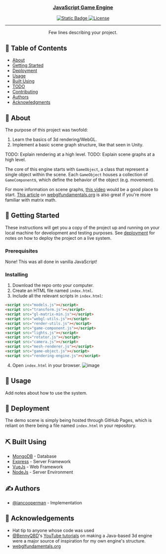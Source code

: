<p align="center">
  <a href="" rel="noopener">
</p>

<h3 align="center">JavaScript Game Engine</h3>

<div align="center">

  ![Static Badge](https://img.shields.io/badge/status-inactive-green)
  [![License](https://img.shields.io/badge/license-MIT-blue.svg)](/LICENSE)

</div>

---

<p align="center"> Few lines describing your project.
    <br> 
</p>

## 📝 Table of Contents
- [About](#about)
- [Getting Started](#getting_started)
- [Deployment](#deployment)
- [Usage](#usage)
- [Built Using](#built_using)
- [TODO](../TODO.md)
- [Contributing](../CONTRIBUTING.md)
- [Authors](#authors)
- [Acknowledgments](#acknowledgement)

## 🧐 About <a name = "about"></a>
The purpose of this project was twofold:
1. Learn the basics of 3d rendering/WebGL.
2. Implement a basic scene graph structure, like that seen in Unity.

TODO: Explain rendering at a high level.
TODO: Explain scene graphs at a high level.

The core of this engine starts with `GameObject`, a class that represent a single object within the scene. Each `GameObject` houses a collection of `GameComponent`s, which define the behavior of the object (e.g. movement).

For more information on scene graphs, [this video](https://www.youtube.com/watch?v=rXoGR5pobG4) would be a good place to start. [This article](https://webglfundamentals.org/webgl/lessons/webgl-scene-graph.html) on [webglfundamentals.org](https://webglfundamentals.org) is also great if you're more familiar with matrix math.

## 🏁 Getting Started <a name = "getting_started"></a>
These instructions will get you a copy of the project up and running on your local machine for development and testing purposes. See [deployment](#deployment) for notes on how to deploy the project on a live system.

### Prerequisites
None! This was all done in vanilla JavaScript!

### Installing
1. Download the repo onto your computer.
2. Create an HTML file named `index.html`.
3. Include all the relevant scripts in `index.html`:
```HTML
<script src="models.js"></script>
<script src="transform.js"></script>
<script src="gl-matrix-min.js"></script>
<script src="webgl-utils.js"></script>
<script src="render-utils.js"></script>
<script src="game-component.js"></script>
<script src="lights.js"></script>
<script src="rotator.js"></script>
<script src="camera.js"></script>
<script src="mesh-renderer.js"></script>
<script src="game-object.js"></script>
<script src="rendering-engine.js"></script>
```
4. Open `index.html` in your browser.
![image](https://github.com/iancooperman/JavaScript-Game-Engine/assets/34320199/f7e035b7-a01f-4a6e-a46f-e736cb6683d6)

## 🎈 Usage <a name="usage"></a>
Add notes about how to use the system.

## 🚀 Deployment <a name = "deployment"></a>
The demo scene is simply being hosted through GitHub Pages, which is reliant on there being a file named `index.html` in your repository.

## ⛏️ Built Using <a name = "built_using"></a>
- [MongoDB](https://www.mongodb.com/) - Database
- [Express](https://expressjs.com/) - Server Framework
- [VueJs](https://vuejs.org/) - Web Framework
- [NodeJs](https://nodejs.org/en/) - Server Environment

## ✍️ Authors <a name = "authors"></a>
- [@iancooperman](https://github.com/iancooperman) - Implementation

## 🎉 Acknowledgements <a name = "acknowledgement"></a>
- Hat tip to anyone whose code was used
- [@BennyQBD](https://github.com/BennyQBD)'s [YouTube tutorials](https://youtu.be/L19dBX53M5M?list=PLEETnX-uPtBXP_B2yupUKlflXBznWIlL5) on making a Java-based 3d engine were a major source of inspiration for my own engine's structure.
- [webglfundamentals.org](https://webglfundamentals.org)
